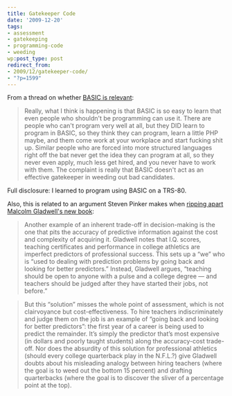 ```yaml
---
title: Gatekeeper Code
date: '2009-12-20'
tags:
- assessment
- gatekeeping
- programming-code
- weeding
wp:post_type: post
redirect_from:
- 2009/12/gatekeeper-code/
- "?p=1599"
---
```


From a thread on whether [BASIC is relevant](http://www.reddit.com/r/programming/comments/agtjh/why_basic_is_still_relevant/c0hhwz4):

> Really, what I think is happening is that BASIC is so easy to learn that even people who shouldn't be programming can use it. There are people who can't program very well at all, but they DID learn to program in BASIC, so they think they can program, learn a little PHP maybe, and them come work at your workplace and start fucking shit up. Similar people who are forced into more structured languages right off the bat never get the idea they can program at all, so they never even apply, much less get hired, and you never have to work with them. The complaint is really that BASIC doesn't act as an effective gatekeeper in weeding out bad candidates.

Full disclosure: I learned to program using BASIC on a TRS-80.

Also, this is related to an argument Steven Pinker makes when [ripping apart Malcolm Gladwell's new book](http://www.nytimes.com/2009/11/15/books/review/Pinker-t.htm):

> Another example of an inherent trade-off in decision-making is the one that pits the accuracy of predictive information against the cost and complexity of acquiring it. Gladwell notes that I.Q. scores, teaching certificates and performance in college athletics are imperfect predictors of professional success. This sets up a “we” who is “used to dealing with prediction problems by going back and looking for better predictors.” Instead, Gladwell argues, “teaching should be open to anyone with a pulse and a college degree — and teachers should be judged after they have started their jobs, not before.”

>

> But this “solution” misses the whole point of assessment, which is not clairvoyance but cost-effectiveness. To hire teachers indiscriminately and judge them on the job is an example of “going back and looking for better predictors”: the first year of a career is being used to predict the remainder. It’s simply the predictor that’s most expensive (in dollars and poorly taught students) along the accuracy-­cost trade-off. Nor does the absurdity of this solution for professional athletics (should every college quarterback play in the N.F.L.?) give Gladwell doubts about his misleading analogy between hiring teachers (where the goal is to weed out the bottom 15 percent) and drafting quarterbacks (where the goal is to discover the sliver of a percentage point at the top).
